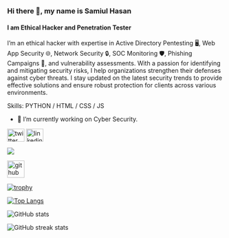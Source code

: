 ### Hi there 👋, my name is Samiul Hasan
#### I am Ethical Hacker and Penetration Tester

I’m an ethical hacker with expertise in Active Directory Pentesting 🖥️, Web App Security 🌐, Network Security 🔒, SOC Monitoring 🛡️, Phishing Campaigns 📧, and vulnerability assessments. With a passion for identifying and mitigating security risks, I help organizations strengthen their defenses against cyber threats. I stay updated on the latest security trends to provide effective solutions and ensure robust protection for clients across various environments.

Skills: PYTHON / HTML / CSS / JS

- 🔭 I’m currently working on Cyber Security. 

[<img align="center" src='https://raw.githubusercontent.com/rahuldkjain/github-profile-readme-generator/master/src/images/icons/Social/twitter.svg' alt='twitter' height="30" width="40" style="max-width: 100%;">](https://twitter.com/Samiul_Hasan911)
[<img align="center" src='https://raw.githubusercontent.com/rahuldkjain/github-profile-readme-generator/master/src/images/icons/Social/linked-in-alt.svg' alt='linkedin' height="30" width="40" style="max-width: 100%;">](https://www.linkedin.com/in/samiul-hasan-sh911/)    

![](https://arturssmirnovs.githu.io/github-profile-readme-generator/images/banner.png)




[<img src='https://cdn.jsdelivr.net/npm/simple-icons@3.0.1/icons/github.svg' alt='github' height='40'>](https://github.com/wsmadmax)  

[![trophy](https://github-profile-trophy.vercel.app/?username=wsmadmax)](https://github.com/ryo-ma/github-profile-trophy)

[![Top Langs](https://github-readme-stats.vercel.app/api/top-langs/?username=wsmadmax)](https://github.com/anuraghazra/github-readme-stats)

![GitHub stats](https://github-readme-stats.vercel.app/api?username=wsmadmax&show_icons=true)  

![GitHub streak stats](https://streak-stats.demolab.com/?user=wsmadmax)  

